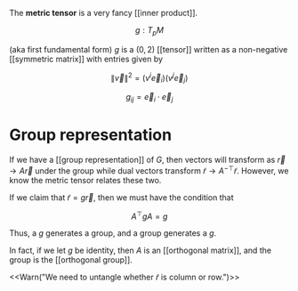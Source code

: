 The **metric tensor** is a very fancy [[inner product]].

$$
g: T_p M 
$$










(aka first fundamental form) $g$ is a $(0,2)$ [[tensor]] written as a non-negative [[symmetric matrix]] with entries given by

$$
\lVert \vec{v} \rVert^2 = \left(v^i \vec{e}_i\right)\left( v^j \vec{e}_j\right)
$$

$$
g_{ij} = \vec{e}_i \cdot \vec{e}_j
$$

# Group representation

If we have a [[group representation]] of $G$, then vectors will transform as $\vec{r} \to A\vec{r}$ under the group while dual vectors transform $\tilde{r} \to A^{-\top}\tilde{r}$. However, we know the metric tensor relates these two.

If we claim that $\tilde{r} = g\vec{r}$, then we must have the condition that

$$
A^\top g A = g
$$

Thus, a $g$ generates a group, and a group generates a $g$.

In fact, if we let $g$ be identity, then $A$ is an [[orthogonal matrix]], and the group is the [[orthogonal group]].

<<Warn("We need to untangle whether $\tilde{r}$ is column or row.")>>